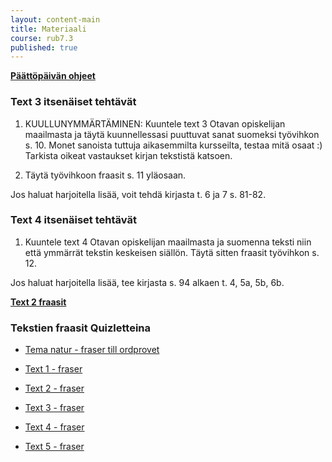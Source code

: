 ```yaml
---
layout: content-main
title: Materiaali
course: rub7.3
published: true
---
```

**[Päättöpäivän ohjeet](/media/rub7/Koeohje_RUB7.3.pdf)**

### Text 3 itsenäiset tehtävät

1. KUULLUNYMMÄRTÄMINEN: Kuuntele text 3 Otavan opiskelijan maailmasta ja täytä kuunnellessasi puuttuvat sanat suomeksi työvihkon s. 10. Monet sanoista tuttuja aikasemmilta kursseilta, testaa mitä osaat :) Tarkista oikeat vastaukset kirjan tekstistä katsoen.

2. Täytä työvihkoon fraasit s. 11 yläosaan.

Jos haluat harjoitella lisää, voit tehdä kirjasta t. 6 ja 7 s. 81-82.

### Text 4 itsenäiset tehtävät

1. Kuuntele text 4 Otavan opiskelijan maailmasta ja suomenna teksti niin että ymmärrät tekstin keskeisen siällön. Täytä sitten fraasit työvihkon s. 12. 

Jos haluat harjoitella lisää, tee kirjasta s. 94 alkaen t. 4, 5a, 5b, 6b.


**[Text 2 fraasit](/media/rub7/text2_fraser.pdf)**


### Tekstien fraasit Quizletteina

- [Tema natur - fraser till ordprovet](https://quizlet.com/_bfstah?x=1qqt&i=dz01n)

- [Text 1 - fraser](https://quizlet.com/_6h7ccb)

- [Text 2 - fraser](https://quizlet.com/_6lofwf)

- [Text 3 - fraser](https://quizlet.com/_6loha5)

- [Text 4 - fraser](https://quizlet.com/_6lofah)

- [Text 5 - fraser](https://quizlet.com/_6logip)
